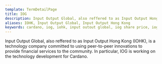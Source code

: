 ```yaml
---
template: TermDetailPage
title: IOG
description: Input Output Global, also reffered to as Input Output Hong Kong (IOHK), is a technology company committed to using peer-to-peer innovations to provide financial services to the community. In particular, IOG is working on the technology development for Cardano.
aliases: IOHK, Input Output Global, Input Output Hong Kong
keywords: cardano, iog, iohk, input outout global, iog share price, iog jobs
---
```


Input Output Global, also reffered to as Input Output Hong Kong (IOHK), is a technology company committed to using peer-to-peer innovations to provide financial services to the community. In particular, IOG is working on the technology development for Cardano.
